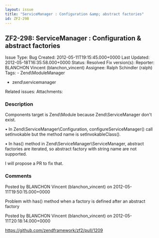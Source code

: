 ```yaml
---
layout: issue
title: "ServiceManager : Configuration &amp; abstract factories"
id: ZF2-298
---
```


ZF2-298: ServiceManager : Configuration & abstract factories
------------------------------------------------------------

 Issue Type: Bug Created: 2012-05-11T19:15:45.000+0000 Last Updated: 2012-05-18T16:35:58.000+0000 Status: Resolved Fix version(s): 
 Reporter:  BLANCHON Vincent (blanchon\_vincent)  Assignee:  Ralph Schindler (ralph)  Tags: - Zend\\ModuleManager
- zend\\servicemanager
 
 Related issues: 
 Attachments: 
### Description

Components target is Zend\\Module because Zend\\ServiceManager don't exist.

• In Zend\\ServiceManager\\Configuration, configureServiceManager() call setInvokable but the method name is setInvokableClass().

• In has() method in Zend\\ServiceManager\\ServiceManager, abstract factories are iterated, so abstract factory with string name are not supported.

I will propose a PR to fix that.

 

 

### Comments

Posted by BLANCHON Vincent (blanchon\_vincent) on 2012-05-11T19:50:15.000+0000

Problem with has() method when a factory is defined after an abstract factory

 

 

Posted by BLANCHON Vincent (blanchon\_vincent) on 2012-05-11T20:18:14.000+0000

<https://github.com/zendframework/zf2/pull/1209>

 

 